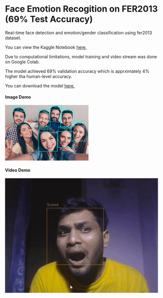# Face Emotion Recogition on FER2013 (69% Test Accuracy)

Real-time face detection and emotion/gender classification using fer2013 dataset.

You can view the Kaggle Notebook [here.](https://www.kaggle.com/uday47/face-emotion-recognition-resnet50-fer2013)

Due to computational limitations, model training and video stream was done on Google Colab.

The model achieved 69% validation accuracy which is apprximately 4% higher tha human-level accuracy.

You can download the model [here.](https://drive.google.com/file/d/11Gb3gzrG2z9-IgqxisitJgYl-B1LAzmS/view)

#### Image Demo

![](https://github.com/Uday47/Face-Emotion-Recogition-on-FER2013-69-Test-Accuracy-/blob/master/Images/Group.png)


#### Video Demo

![](https://github.com/Uday47/Face-Emotion-Recogition-on-FER2013-69-Test-Accuracy-/blob/master/Images/FERStream.gif)
